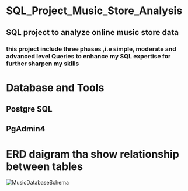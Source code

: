 # SQL_Project_Music_Store_Analysis
## SQL project to analyze online music store data
### this project include three phases ,i.e simple, moderate and advanced level Queries to enhance my SQL expertise for further sharpen my skills
# Database and Tools
## Postgre SQL
## PgAdmin4
# ERD daigram tha show relationship between tables

![MusicDatabaseSchema](https://github.com/user-attachments/assets/12fb77bf-ae02-46e2-a1e6-46445d981dbf)
